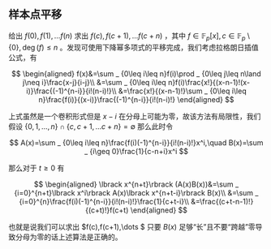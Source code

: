 ## 样本点平移

给出 $f(0),f(1),\dots f(n)$ 求出 $f(c),f(c+1),\dots f(c+n)$ ，其中 $f\in\mathbb{F} _ p\lbrack x\rbrack,c\in\mathbb{F} _ p\setminus \lbrace 0\rbrace ,\deg(f)\leq n$ 。发现可使用下降幂多项式的平移完成，我们考虑拉格朗日插值公式，有

$$
\begin{aligned}
f(x)&=\sum _ {0\leq i\leq n}f(i)\prod _ {0\leq j\leq n\land j\neq i}\frac{x-j}{i-j}\\
&=\sum _ {0\leq i\leq n}f(i)\frac{x!}{(x-n-1)!(x-i)}\frac{(-1)^{n-i}}{i!(n-i)!}\\
&=\frac{x!}{(x-n-1)!}\sum _ {0\leq i\leq n}\frac{f(i)}{(x-i)}\frac{(-1)^{n-i}}{i!(n-i)!}
\end{aligned}
$$

上式虽然是一个卷积形式但是 $x-i$ 在分母上可能为零，故该方法有局限性，我们假设 $\lbrace 0,1,\dots ,n\rbrace \cap\lbrace c,c+1,\dots c+n\rbrace =\emptyset$ 那么此时令

$$
A(x)=\sum _ {0\leq i\leq n}\frac{f(i)(-1)^{n-i}}{i!(n-i)!}x^i,\quad B(x)=\sum _ {i\geq 0}\frac{1}{c-n+i}x^i
$$

那么对于 $t\geq 0$ 有

$$
\begin{aligned}
\lbrack x^{n+t}\rbrack (A(x)B(x))&=\sum _ {i=0}^{n+t}\lbrack x^i\rbrack A(x)\lbrack x^{n+t-i}\rbrack B(x)\\
&=\sum _ {i=0}^{n}\frac{f(i)(-1)^{n-i}}{i!(n-i)!}\frac{1}{c+t-i}\\
&=\frac{(c+t-n-1)!}{(c+t)!}f(c+t)
\end{aligned}
$$

也就是说我们可以求出 $f(c),f(c+1),\dots $ 只要 $B(x)$ 足够“长”且不要“跨越”零导致分母为零的话上述算法是正确的。